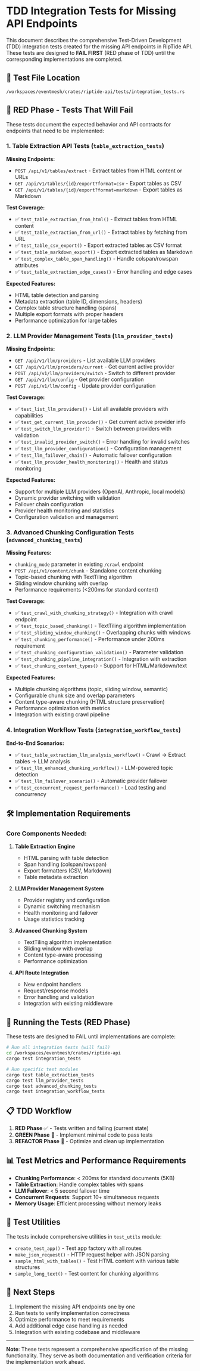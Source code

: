 # TDD Integration Tests for Missing API Endpoints

This document describes the comprehensive Test-Driven Development (TDD) integration tests created for the missing API endpoints in RipTide API. These tests are designed to **FAIL FIRST** (RED phase of TDD) until the corresponding implementations are completed.

## 📍 Test File Location
`/workspaces/eventmesh/crates/riptide-api/tests/integration_tests.rs`

## 🔴 RED Phase - Tests That Will Fail

These tests document the expected behavior and API contracts for endpoints that need to be implemented:

### 1. Table Extraction API Tests (`table_extraction_tests`)

**Missing Endpoints:**
- `POST /api/v1/tables/extract` - Extract tables from HTML content or URLs
- `GET /api/v1/tables/{id}/export?format=csv` - Export tables as CSV
- `GET /api/v1/tables/{id}/export?format=markdown` - Export tables as Markdown

**Test Coverage:**
- ✅ `test_table_extraction_from_html()` - Extract tables from HTML content
- ✅ `test_table_extraction_from_url()` - Extract tables by fetching from URL
- ✅ `test_table_csv_export()` - Export extracted tables as CSV format
- ✅ `test_table_markdown_export()` - Export extracted tables as Markdown
- ✅ `test_complex_table_span_handling()` - Handle colspan/rowspan attributes
- ✅ `test_table_extraction_edge_cases()` - Error handling and edge cases

**Expected Features:**
- HTML table detection and parsing
- Metadata extraction (table ID, dimensions, headers)
- Complex table structure handling (spans)
- Multiple export formats with proper headers
- Performance optimization for large tables

### 2. LLM Provider Management Tests (`llm_provider_tests`)

**Missing Endpoints:**
- `GET /api/v1/llm/providers` - List available LLM providers
- `GET /api/v1/llm/providers/current` - Get current active provider
- `POST /api/v1/llm/providers/switch` - Switch to different provider
- `GET /api/v1/llm/config` - Get provider configuration
- `POST /api/v1/llm/config` - Update provider configuration

**Test Coverage:**
- ✅ `test_list_llm_providers()` - List all available providers with capabilities
- ✅ `test_get_current_llm_provider()` - Get current active provider info
- ✅ `test_switch_llm_provider()` - Switch between providers with validation
- ✅ `test_invalid_provider_switch()` - Error handling for invalid switches
- ✅ `test_llm_provider_configuration()` - Configuration management
- ✅ `test_llm_failover_chain()` - Automatic failover configuration
- ✅ `test_llm_provider_health_monitoring()` - Health and status monitoring

**Expected Features:**
- Support for multiple LLM providers (OpenAI, Anthropic, local models)
- Dynamic provider switching with validation
- Failover chain configuration
- Provider health monitoring and statistics
- Configuration validation and management

### 3. Advanced Chunking Configuration Tests (`advanced_chunking_tests`)

**Missing Features:**
- `chunking_mode` parameter in existing `/crawl` endpoint
- `POST /api/v1/content/chunk` - Standalone content chunking
- Topic-based chunking with TextTiling algorithm
- Sliding window chunking with overlap
- Performance requirements (<200ms for standard content)

**Test Coverage:**
- ✅ `test_crawl_with_chunking_strategy()` - Integration with crawl endpoint
- ✅ `test_topic_based_chunking()` - TextTiling algorithm implementation
- ✅ `test_sliding_window_chunking()` - Overlapping chunks with windows
- ✅ `test_chunking_performance()` - Performance under 200ms requirement
- ✅ `test_chunking_configuration_validation()` - Parameter validation
- ✅ `test_chunking_pipeline_integration()` - Integration with extraction
- ✅ `test_chunking_content_types()` - Support for HTML/Markdown/text

**Expected Features:**
- Multiple chunking algorithms (topic, sliding window, semantic)
- Configurable chunk size and overlap parameters
- Content type-aware chunking (HTML structure preservation)
- Performance optimization with metrics
- Integration with existing crawl pipeline

### 4. Integration Workflow Tests (`integration_workflow_tests`)

**End-to-End Scenarios:**
- ✅ `test_table_extraction_llm_analysis_workflow()` - Crawl → Extract tables → LLM analysis
- ✅ `test_llm_enhanced_chunking_workflow()` - LLM-powered topic detection
- ✅ `test_llm_failover_scenario()` - Automatic provider failover
- ✅ `test_concurrent_request_performance()` - Load testing and concurrency

## 🛠️ Implementation Requirements

### Core Components Needed:

1. **Table Extraction Engine**
   - HTML parsing with table detection
   - Span handling (colspan/rowspan)
   - Export formatters (CSV, Markdown)
   - Table metadata extraction

2. **LLM Provider Management System**
   - Provider registry and configuration
   - Dynamic switching mechanism
   - Health monitoring and failover
   - Usage statistics tracking

3. **Advanced Chunking System**
   - TextTiling algorithm implementation
   - Sliding window with overlap
   - Content type-aware processing
   - Performance optimization

4. **API Route Integration**
   - New endpoint handlers
   - Request/response models
   - Error handling and validation
   - Integration with existing middleware

## 🚀 Running the Tests (RED Phase)

These tests are designed to FAIL until implementations are complete:

```bash
# Run all integration tests (will fail)
cd /workspaces/eventmesh/crates/riptide-api
cargo test integration_tests

# Run specific test modules
cargo test table_extraction_tests
cargo test llm_provider_tests
cargo test advanced_chunking_tests
cargo test integration_workflow_tests
```

## 📋 TDD Workflow

1. **RED Phase** ✅ - Tests written and failing (current state)
2. **GREEN Phase** 🔄 - Implement minimal code to pass tests
3. **REFACTOR Phase** 🔄 - Optimize and clean up implementation

## 📊 Test Metrics and Performance Requirements

- **Chunking Performance**: < 200ms for standard documents (5KB)
- **Table Extraction**: Handle complex tables with spans
- **LLM Failover**: < 5 second failover time
- **Concurrent Requests**: Support 10+ simultaneous requests
- **Memory Usage**: Efficient processing without memory leaks

## 🔧 Test Utilities

The tests include comprehensive utilities in `test_utils` module:
- `create_test_app()` - Test app factory with all routes
- `make_json_request()` - HTTP request helper with JSON parsing
- `sample_html_with_tables()` - Test HTML content with various table structures
- `sample_long_text()` - Test content for chunking algorithms

## 📝 Next Steps

1. Implement the missing API endpoints one by one
2. Run tests to verify implementation correctness
3. Optimize performance to meet requirements
4. Add additional edge case handling as needed
5. Integration with existing codebase and middleware

---

**Note**: These tests represent a comprehensive specification of the missing functionality. They serve as both documentation and verification criteria for the implementation work ahead.